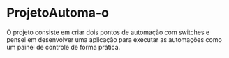 # ProjetoAutoma-o
O projeto consiste em criar dois pontos de automação com switches e pensei em desenvolver uma aplicação para executar as automações como um painel de controle de forma prática. 
